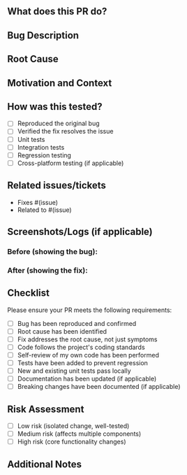 ## What does this PR do?

<!-- Provide a clear and concise description of the bug fix -->

## Bug Description

<!-- Describe the bug that this PR fixes -->
<!-- Include any error messages, unexpected behavior, or issues -->

## Root Cause

<!-- Explain what was causing the bug -->

## Motivation and Context

<!-- Why is this fix important? What impact does the bug have? -->
<!-- If it fixes an open issue, please link to the issue here -->

## How was this tested?

<!-- Please describe in detail how you tested your bug fix -->
<!-- Include steps to reproduce the original bug and verify the fix -->

- [ ] Reproduced the original bug
- [ ] Verified the fix resolves the issue
- [ ] Unit tests
- [ ] Integration tests
- [ ] Regression testing
- [ ] Cross-platform testing (if applicable)

## Related issues/tickets

<!-- List any related issues or tickets -->
- Fixes #(issue)
- Related to #(issue)

## Screenshots/Logs (if applicable)

<!-- Add screenshots or logs showing before/after behavior -->

### Before (showing the bug):
<!-- Screenshots or logs showing the bug -->

### After (showing the fix):
<!-- Screenshots or logs showing the fix -->

## Checklist

Please ensure your PR meets the following requirements:

- [ ] Bug has been reproduced and confirmed
- [ ] Root cause has been identified
- [ ] Fix addresses the root cause, not just symptoms
- [ ] Code follows the project's coding standards
- [ ] Self-review of my own code has been performed
- [ ] Tests have been added to prevent regression
- [ ] New and existing unit tests pass locally
- [ ] Documentation has been updated (if applicable)
- [ ] Breaking changes have been documented (if applicable)

## Risk Assessment

<!-- What is the risk level of this change? -->
- [ ] Low risk (isolated change, well-tested)
- [ ] Medium risk (affects multiple components)
- [ ] High risk (core functionality changes)

## Additional Notes

<!-- Add any additional notes about the bug fix here -->